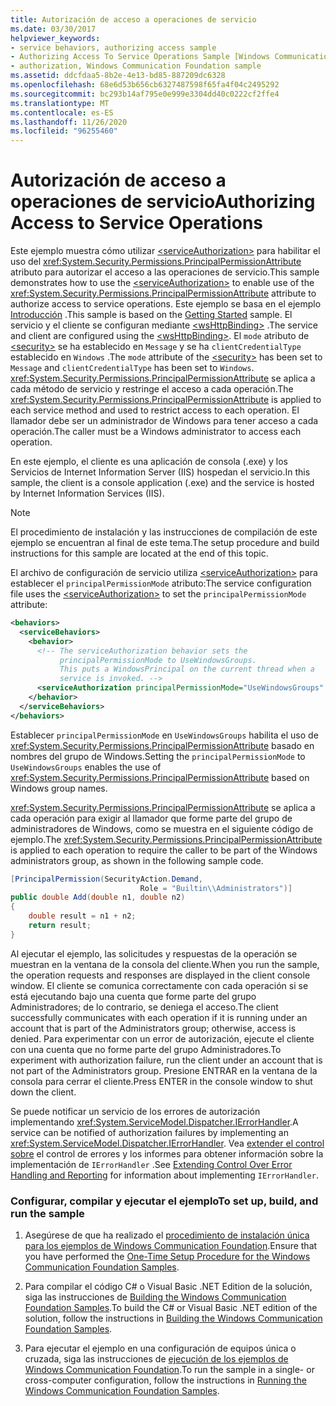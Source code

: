 ```yaml
---
title: Autorización de acceso a operaciones de servicio
ms.date: 03/30/2017
helpviewer_keywords:
- service behaviors, authorizing access sample
- Authorizing Access To Service Operations Sample [Windows Communication Foundation]
- authorization, Windows Communication Foundation sample
ms.assetid: ddcfdaa5-8b2e-4e13-bd85-887209dc6328
ms.openlocfilehash: 68e6d53b656cb6327487598f65fa4f04c2495292
ms.sourcegitcommit: bc293b14af795e0e999e3304dd40c0222cf2ffe4
ms.translationtype: MT
ms.contentlocale: es-ES
ms.lasthandoff: 11/26/2020
ms.locfileid: "96255460"
---
```

# <a name="authorizing-access-to-service-operations"></a><span data-ttu-id="09099-102">Autorización de acceso a operaciones de servicio</span><span class="sxs-lookup"><span data-stu-id="09099-102">Authorizing Access to Service Operations</span></span>

<span data-ttu-id="09099-103">Este ejemplo muestra cómo utilizar [\<serviceAuthorization>](../../configure-apps/file-schema/wcf/serviceauthorization-element.md) para habilitar el uso del <xref:System.Security.Permissions.PrincipalPermissionAttribute> atributo para autorizar el acceso a las operaciones de servicio.</span><span class="sxs-lookup"><span data-stu-id="09099-103">This sample demonstrates how to use the [\<serviceAuthorization>](../../configure-apps/file-schema/wcf/serviceauthorization-element.md) to enable use of the <xref:System.Security.Permissions.PrincipalPermissionAttribute> attribute to authorize access to service operations.</span></span> <span data-ttu-id="09099-104">Este ejemplo se basa en el ejemplo [Introducción](getting-started-sample.md) .</span><span class="sxs-lookup"><span data-stu-id="09099-104">This sample is based on the [Getting Started](getting-started-sample.md) sample.</span></span> <span data-ttu-id="09099-105">El servicio y el cliente se configuran mediante [\<wsHttpBinding>](../../configure-apps/file-schema/wcf/wshttpbinding.md) .</span><span class="sxs-lookup"><span data-stu-id="09099-105">The service and client are configured using the [\<wsHttpBinding>](../../configure-apps/file-schema/wcf/wshttpbinding.md).</span></span> <span data-ttu-id="09099-106">El `mode` atributo de [\<security>](../../configure-apps/file-schema/wcf/security-of-custombinding.md) se ha establecido en `Message` y se ha `clientCredentialType` establecido en `Windows` .</span><span class="sxs-lookup"><span data-stu-id="09099-106">The `mode` attribute of the [\<security>](../../configure-apps/file-schema/wcf/security-of-custombinding.md) has been set to `Message` and `clientCredentialType` has been set to `Windows`.</span></span> <span data-ttu-id="09099-107"><xref:System.Security.Permissions.PrincipalPermissionAttribute> se aplica a cada método de servicio y restringe el acceso a cada operación.</span><span class="sxs-lookup"><span data-stu-id="09099-107">The <xref:System.Security.Permissions.PrincipalPermissionAttribute> is applied to each service method and used to restrict access to each operation.</span></span> <span data-ttu-id="09099-108">El llamador debe ser un administrador de Windows para tener acceso a cada operación.</span><span class="sxs-lookup"><span data-stu-id="09099-108">The caller must be a Windows administrator to access each operation.</span></span>  
  
 <span data-ttu-id="09099-109">En este ejemplo, el cliente es una aplicación de consola (.exe) y los Servicios de Internet Information Server (IIS) hospedan el servicio.</span><span class="sxs-lookup"><span data-stu-id="09099-109">In this sample, the client is a console application (.exe) and the service is hosted by Internet Information Services (IIS).</span></span>  
  
> [!NOTE]
> <span data-ttu-id="09099-110">El procedimiento de instalación y las instrucciones de compilación de este ejemplo se encuentran al final de este tema.</span><span class="sxs-lookup"><span data-stu-id="09099-110">The setup procedure and build instructions for this sample are located at the end of this topic.</span></span>  
  
 <span data-ttu-id="09099-111">El archivo de configuración de servicio utiliza [\<serviceAuthorization>](../../configure-apps/file-schema/wcf/serviceauthorization-element.md) para establecer el `principalPermissionMode` atributo:</span><span class="sxs-lookup"><span data-stu-id="09099-111">The service configuration file uses the [\<serviceAuthorization>](../../configure-apps/file-schema/wcf/serviceauthorization-element.md) to set the `principalPermissionMode` attribute:</span></span>  
  
```xml  
<behaviors>  
  <serviceBehaviors>  
    <behavior>
      <!-- The serviceAuthorization behavior sets the  
           principalPermissionMode to UseWindowsGroups.  
           This puts a WindowsPrincipal on the current thread when a   
           service is invoked. -->  
      <serviceAuthorization principalPermissionMode="UseWindowsGroups" />  
    </behavior>  
  </serviceBehaviors>  
</behaviors>  
```  
  
 <span data-ttu-id="09099-112">Establecer `principalPermissionMode` en `UseWindowsGroups` habilita el uso de <xref:System.Security.Permissions.PrincipalPermissionAttribute> basado en nombres del grupo de Windows.</span><span class="sxs-lookup"><span data-stu-id="09099-112">Setting the `principalPermissionMode` to `UseWindowsGroups` enables the use of <xref:System.Security.Permissions.PrincipalPermissionAttribute> based on Windows group names.</span></span>  
  
 <span data-ttu-id="09099-113"><xref:System.Security.Permissions.PrincipalPermissionAttribute> se aplica a cada operación para exigir al llamador que forme parte del grupo de administradores de Windows, como se muestra en el siguiente código de ejemplo.</span><span class="sxs-lookup"><span data-stu-id="09099-113">The <xref:System.Security.Permissions.PrincipalPermissionAttribute> is applied to each operation to require the caller to be part of the Windows administrators group, as shown in the following sample code.</span></span>  
  
```csharp
[PrincipalPermission(SecurityAction.Demand,
                             Role = "Builtin\\Administrators")]  
public double Add(double n1, double n2)  
{  
    double result = n1 + n2;  
    return result;  
}  
```  
  
 <span data-ttu-id="09099-114">Al ejecutar el ejemplo, las solicitudes y respuestas de la operación se muestran en la ventana de la consola del cliente.</span><span class="sxs-lookup"><span data-stu-id="09099-114">When you run the sample, the operation requests and responses are displayed in the client console window.</span></span> <span data-ttu-id="09099-115">El cliente se comunica correctamente con cada operación si se está ejecutando bajo una cuenta que forme parte del grupo Administradores; de lo contrario, se deniega el acceso.</span><span class="sxs-lookup"><span data-stu-id="09099-115">The client successfully communicates with each operation if it is running under an account that is part of the Administrators group; otherwise, access is denied.</span></span> <span data-ttu-id="09099-116">Para experimentar con un error de autorización, ejecute el cliente con una cuenta que no forme parte del grupo Administradores.</span><span class="sxs-lookup"><span data-stu-id="09099-116">To experiment with authorization failure, run the client under an account that is not part of the Administrators group.</span></span> <span data-ttu-id="09099-117">Presione ENTRAR en la ventana de la consola para cerrar el cliente.</span><span class="sxs-lookup"><span data-stu-id="09099-117">Press ENTER in the console window to shut down the client.</span></span>  
  
 <span data-ttu-id="09099-118">Se puede notificar un servicio de los errores de autorización implementando <xref:System.ServiceModel.Dispatcher.IErrorHandler>.</span><span class="sxs-lookup"><span data-stu-id="09099-118">A service can be notified of authorization failures by implementing an <xref:System.ServiceModel.Dispatcher.IErrorHandler>.</span></span> <span data-ttu-id="09099-119">Vea [extender el control sobre](extending-control-over-error-handling-and-reporting.md) el control de errores y los informes para obtener información sobre la implementación de `IErrorHandler` .</span><span class="sxs-lookup"><span data-stu-id="09099-119">See [Extending Control Over Error Handling and Reporting](extending-control-over-error-handling-and-reporting.md) for information about implementing `IErrorHandler`.</span></span>  
  
### <a name="to-set-up-build-and-run-the-sample"></a><span data-ttu-id="09099-120">Configurar, compilar y ejecutar el ejemplo</span><span class="sxs-lookup"><span data-stu-id="09099-120">To set up, build, and run the sample</span></span>  
  
1. <span data-ttu-id="09099-121">Asegúrese de que ha realizado el [procedimiento de instalación única para los ejemplos de Windows Communication Foundation](one-time-setup-procedure-for-the-wcf-samples.md).</span><span class="sxs-lookup"><span data-stu-id="09099-121">Ensure that you have performed the [One-Time Setup Procedure for the Windows Communication Foundation Samples](one-time-setup-procedure-for-the-wcf-samples.md).</span></span>  
  
2. <span data-ttu-id="09099-122">Para compilar el código C# o Visual Basic .NET Edition de la solución, siga las instrucciones de [Building the Windows Communication Foundation Samples](building-the-samples.md).</span><span class="sxs-lookup"><span data-stu-id="09099-122">To build the C# or Visual Basic .NET edition of the solution, follow the instructions in [Building the Windows Communication Foundation Samples](building-the-samples.md).</span></span>  
  
3. <span data-ttu-id="09099-123">Para ejecutar el ejemplo en una configuración de equipos única o cruzada, siga las instrucciones de [ejecución de los ejemplos de Windows Communication Foundation](running-the-samples.md).</span><span class="sxs-lookup"><span data-stu-id="09099-123">To run the sample in a single- or cross-computer configuration, follow the instructions in [Running the Windows Communication Foundation Samples](running-the-samples.md).</span></span>  
